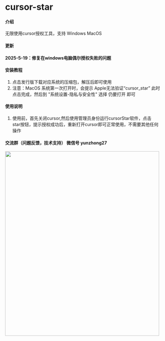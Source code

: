 # cursor-star

#### 介绍
无限使用cursor授权工具，支持 Windows MacOS
#### 更新
#### 2025-5-19：修复在windows电脑偶尔授权失败的问题

#### 安装教程

1.  点击发行版下载对应系统的压缩包，解压后即可使用
2.  注意：MacOS 系统第一次打开时，会提示 Apple无法验证“cursor_star”
    此时点击完成，然后到 "系统设置-隐私与安全性" 选择 仍要打开 即可

#### 使用说明

1.  使用前，首先关闭cursor,然后使用管理员身份运行cursorStar软件，点击 star按钮，提示授权成功后，重新打开cursor即可正常使用，不需要其他任何操作

#### 交流群（问题反馈，技术支持） 微信号 yunzhong27
<img src="https://github.com/user-attachments/assets/61fd695f-bbcf-4841-a414-2478602c9270" width="500" height="600">



